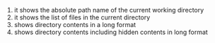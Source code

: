 1) it shows the absolute path name of the current working directory
2) it shows the list of files in the current directory
3) shows directory contents in a long format
4) shows directory contents including hidden contents in long format